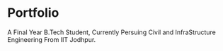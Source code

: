# Portfolio

A Final Year B.Tech Student, Currently Persuing Civil and InfraStructure Engineering From IIT Jodhpur.
